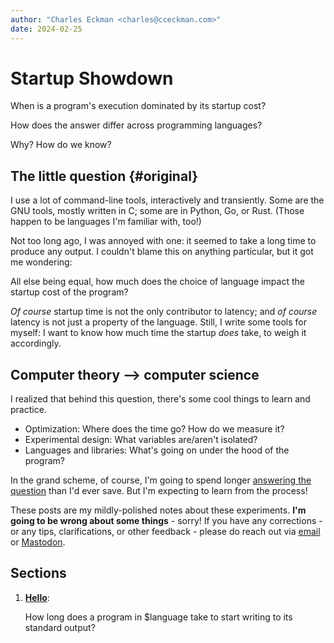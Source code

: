 ```yaml
---
author: "Charles Eckman <charles@cceckman.com>"
date: 2024-02-25
---
```


# Startup Showdown

When is a program's execution dominated by its startup cost?

How does the answer differ across programming languages?

Why? How do we know?

## The little question {#original}

I use a lot of command-line tools, interactively and transiently.
Some are the GNU tools, mostly written in C; some are in
Python, Go, or Rust. (Those happen to be languages I'm familiar with, too!)

Not too long ago, I was annoyed with one: it seemed to take a long time
to produce any output. I couldn't blame this on anything particular,
but it got me wondering:

All else being equal, how much does the choice of language impact the
startup cost of the program?

_Of course_ startup time is not the only contributor to latency; and _of course_
latency is not just a property of the language. Still, I write some tools for
myself: I want to know how much time the startup _does_ take, to weigh it accordingly.

## Computer theory --> computer science

I realized that behind this question, there's some cool things to learn and
practice.

-   Optimization: Where does the time go? How do we measure it?
-   Experimental design: What variables are/aren't isolated?
-   Languages and libraries: What's going on under the hood of the program?

In the grand scheme, of course, I'm going to spend longer
[answering the question](https://xkcd.com/1205/) than I'd ever save.
But I'm expecting to learn from the process!

These posts are my mildly-polished notes about these experiments.
**I'm going to be wrong about some things** - sorry! If you have any
corrections - or any tips, clarifications, or other feedback - please do reach
out via [email] or [Mastodon].

## Sections

1.  [**Hello**](1-hello-bench.md):

    How long does a program in $language take to start writing to its standard output?

<!--

2.  **Linking and loading**: C and C-adjacent langauges are considered "fast";
    at least part of that comes from sharing `libc` across the system.

    How much impact does a shared `libc` have? What about a static `libc`?

    Some links of relevance:
    https://msfjarvis.dev/posts/building-static-rust-binaries-for-linux/
    https://doc.rust-lang.org/reference/linkage.html

3.  **Finding the floor**: Languages like C, C++, and Rust aim to have
    "nothing below" them in terms of performance.

    What's the actual floor- the program with the smallest possible startup
    cost?

4.  **Under the hood**:

    What are these programs doing at startup, that's taking up all this time?
    What does crt.o do? What does the Go runtime do?

5.  **But really**: "Hello world" is not very representative of real programs.

    Do our results line up with a bigger program, like `sha256sum`?

6.  **Pay for use**:

    What's the "marginal cost" of different features, like multithreading?

-->

[email]: mailto:charles@cceckman.com
[Mastodon]: https://hachyderm.io/@cceckman
